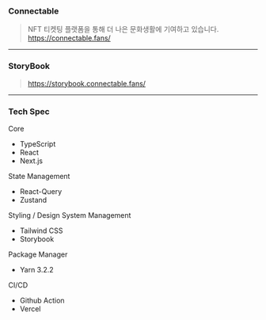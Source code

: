 ### Connectable
> NFT 티켓팅 플랫폼을 통해 더 나은 문화생활에 기여하고 있습니다.   
https://connectable.fans/
---

### StoryBook
> https://storybook.connectable.fans/
---

### Tech Spec
Core   
* TypeScript
* React
* Next.js   


State Management
* React-Query
* Zustand   


Styling / Design System Management
* Tailwind CSS
* Storybook

Package Manager
* Yarn 3.2.2

CI/CD
* Github Action
* Vercel
